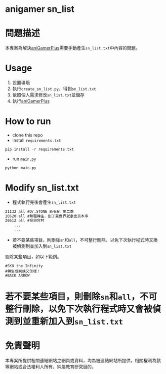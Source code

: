 # anigamer sn_list

# 問題描述

本專案為解決[aniGamerPlus](https://github.com/miyouzi/aniGamerPlus)需要手動產生`sn_list.txt`中內容的問題。

# Usage

1. 設置環境
2. 執行`create_sn_list.py`，得到`sn_list.txt`
3. 依照個人需求修改`sn_list.txt`並儲存
4. 執行[aniGamerPlus](https://github.com/miyouzi/aniGamerPlus)


# How to run

- clone this repo
- install `requirements.txt`

```python
pip install -r requirements.txt
```

- run `main.py`

```python
python main.py
```

# Modify sn_list.txt

- 程式執行完後會產生`sn_list.txt`
```txt
21132 all #Dr.STONE 新石紀 第二季
20620 all #無職轉生，到了異世界就拿出真本事
20612 all #堀與宮村
    ...
    ...
```

- 若不要某些項目，則刪除`sn`和`all`，不可整行刪除，以免下次執行程式時又換被偵測到並加入到`sn_list.txt`

剔除某些項目，如以下範例。

```
#SK8 the Infinity
#轉生成蜘蛛又怎樣！
#BACK ARROW
```

# 若不要某些項目，則刪除`sn`和`all`，不可整行刪除，以免下次執行程式時又會被偵測到並重新加入到`sn_list.txt`


# 免責聲明
本專案所提供相關連結網站之網頁或資料，均為被連結網站所提供，相關權利為該等網站或合法權利人所有，純屬教育研究目的。